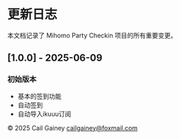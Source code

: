 # 更新日志

本文档记录了 Mihomo Party Checkin 项目的所有重要变更。

## [1.0.0] - 2025-06-09

### 初始版本

- 基本的签到功能
- 自动签到
- 自动导入ikuuu订阅


© 2025 Cail Gainey <cailgainey@foxmail.com>